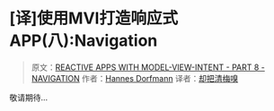 # [译]使用MVI打造响应式APP(八):Navigation

> 原文：[REACTIVE APPS WITH MODEL-VIEW-INTENT - PART 8 - NAVIGATION](http://hannesdorfmann.com/android/mosby3-mvi-8)
作者：[Hannes Dorfmann](http://hannesdorfmann.com)
译者：[却把清梅嗅](https://github.com/qingmei2)

敬请期待...
